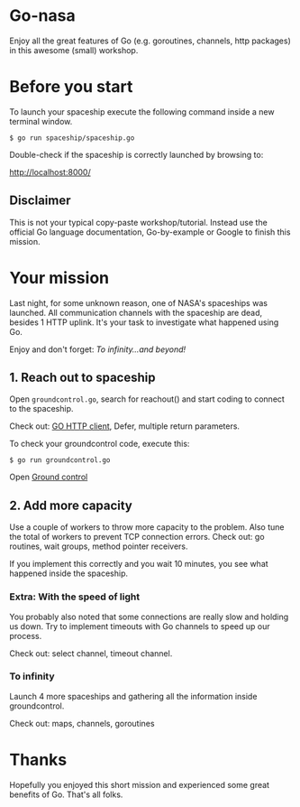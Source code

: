 # Go-nasa

Enjoy all the great features of Go (e.g. goroutines, channels, http packages) in this awesome (small) workshop.

# Before you start

To launch your spaceship execute the following command inside a new terminal window.

```
$ go run spaceship/spaceship.go
```

Double-check if the spaceship is correctly launched by browsing to:

[http://localhost:8000/](http://localhost:8000/)

## Disclaimer
This is not your typical copy-paste workshop/tutorial.
Instead use the official Go language documentation, Go-by-example or Google to finish this mission.

# Your mission

Last night, for some unknown reason, one of NASA's spaceships was launched.
All communication channels with the spaceship are dead, besides 1 HTTP uplink.
It's your task to investigate what happened using Go.
 
Enjoy and don't forget: *To infinity…and beyond!*

## 1. Reach out to spaceship

Open ```groundcontrol.go```, search for reachout() and start coding to connect to the spaceship.

Check out: [GO HTTP client](https://golang.org/src/net/http/client.go), Defer, multiple return parameters.

To check your groundcontrol code, execute this:
```
$ go run groundcontrol.go
```
Open [Ground control](http://localhost:8001/)

## 2. Add more capacity
Use a couple of workers to throw more capacity to the problem. Also tune the total of workers to prevent TCP connection errors.
Check out: go routines, wait groups, method pointer receivers.

If you implement this correctly and you wait 10 minutes, you see what happened inside the spaceship.  
 
### Extra: With the speed of light
You probably also noted that some connections are really slow and holding us down. 
Try to implement timeouts with Go channels to speed up our process.

Check out: select channel, timeout channel.

### To infinity
Launch 4 more spaceships and gathering all the information inside groundcontrol.

Check out: maps, channels, goroutines

# Thanks

Hopefully you enjoyed this short mission and experienced some great benefits of Go.
That's all folks.
